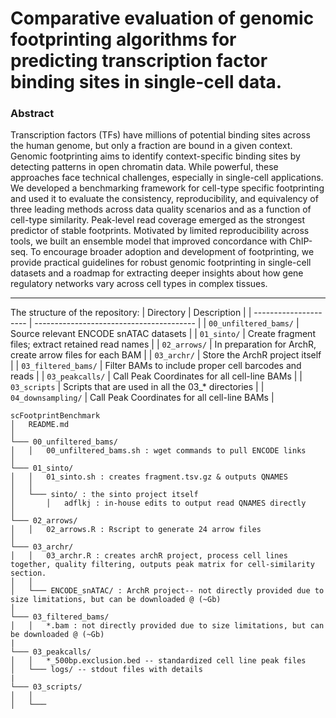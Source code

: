 
# Comparative evaluation of genomic footprinting algorithms for predicting transcription factor binding sites in single-cell data.

### Abstract
Transcription factors (TFs) have millions of potential binding sites across the human genome, but only a fraction are bound in a given context. Genomic footprinting aims to identify context-specific binding sites by detecting patterns in open chromatin data. While powerful, these approaches face technical challenges, especially in single-cell applications. We developed a benchmarking framework for cell-type specific footprinting and used it to evaluate the consistency, reproducibility, and equivalency of three leading methods across data quality scenarios and as a function of cell-type similarity. Peak-level read coverage emerged as the strongest predictor of stable footprints. Motivated by limited reproducibility across tools, we built an ensemble model that improved concordance with ChIP-seq. To encourage broader adoption and development of footprinting, we provide practical guidelines for robust genomic footprinting in single-cell datasets and a roadmap for extracting deeper insights about how gene regulatory networks vary across cell types in complex tissues. 

---------------
The structure of the repository:
| Directory             | Description                              |
| --------------------- | ---------------------------------------- |
| `00_unfiltered_bams/` | Source relevant ENCODE snATAC datasets |
| `01_sinto/`           | Create fragment files; extract retained read names |
| `02_arrows/`          | In preparation for ArchR, create arrow files for each BAM |
| `03_archr/`           | Store the ArchR project itself  |
| `03_filtered_bams/`   | Filter BAMs to include proper cell barcodes and reads |
| `03_peakcalls/`       | Call Peak Coordinates for all cell-line BAMs |
| `03_scripts`          | Scripts that are used in all the 03_* directories |
| `04_downsampling/`    | Call Peak Coordinates for all cell-line BAMs |

```
scFootprintBenchmark
│   README.md
│
└─── 00_unfiltered_bams/
│   │   00_unfiltered_bams.sh : wget commands to pull ENCODE links
│   
└─── 01_sinto/
│   │   01_sinto.sh : creates fragment.tsv.gz & outputs QNAMES
│   │
│   └─── sinto/ : the sinto project itself
│       │   adflkj : in-house edits to output read QNAMES directly
│ 
└─── 02_arrows/
│   │   02_arrows.R : Rscript to generate 24 arrow files
│
└─── 03_archr/
│   │   03_archr.R : creates archR project, process cell lines together, quality filtering, outputs peak matrix for cell-similarity section. 
│   │
│   └─── ENCODE_snATAC/ : ArchR project-- not directly provided due to size limitations, but can be downloaded @ (~Gb)
│
└─── 03_filtered_bams/
│   │   *.bam : not directly provided due to size limitations, but can be downloaded @ (~Gb)
|
└─── 03_peakcalls/ 
│   │   *_500bp.exclusion.bed -- standardized cell line peak files 
│   └─── logs/ -- stdout files with details
|
└─── 03_scripts/
│   │
│   └─── 
```

